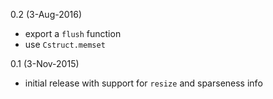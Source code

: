 0.2 (3-Aug-2016)
- export a `flush` function
- use `Cstruct.memset`

0.1 (3-Nov-2015)
- initial release with support for `resize` and sparseness info
